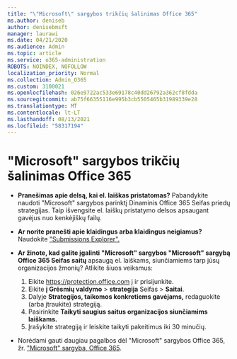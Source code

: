 ```yaml
---
title: "\"Microsoft\" sargybos trikčių šalinimas Office 365"
ms.author: deniseb
author: denisebmsft
manager: laurawi
ms.date: 04/21/2020
ms.audience: Admin
ms.topic: article
ms.service: o365-administration
ROBOTS: NOINDEX, NOFOLLOW
localization_priority: Normal
ms.collection: Admin_O365
ms.custom: 3100021
ms.openlocfilehash: 026e9722ac533e69178c40dd26792a362cf8fdda
ms.sourcegitcommit: ab75f66355116e995b3cb5505465b31989339e28
ms.translationtype: MT
ms.contentlocale: lt-LT
ms.lasthandoff: 08/13/2021
ms.locfileid: "58317194"
---
```

# <a name="troubleshoot-issues-with-microsoft-defender-for-office-365"></a>"Microsoft" sargybos trikčių šalinimas Office 365

- **Pranešimas apie delsą, kai el. laiškas pristatomas?** Pabandykite naudoti "Microsoft" sargybos parinktį Dinaminis Office 365 Seifas priedų strategijas. Taip išvengsite el. laiškų pristatymo delsos apsaugant gavėjus nuo kenkėjiškų failų.
- **Ar norite pranešti apie klaidingus arba klaidingus neigiamus?** Naudokite ["Submissions Explorer".](https://protection.office.com/reportsubmission)
- **Ar žinote, kad galite įgalinti "Microsoft" sargybos "Microsoft" sargybą Office 365 Seifas saitų** apsaugą el. laiškams, siunčiamiems tarp jūsų organizacijos žmonių? Atlikite šiuos veiksmus:
    1. Eikite https://protection.office.com į ir prisijunkite.
    2. Eikite **į Grėsmių valdymo**  >  **strategija** Seifas  >  **Saitai**.
    3. Dalyje **Strategijos, taikomos konkretiems gavėjams,** redaguokite (arba įtraukite) strategiją.
    4. Pasirinkite **Taikyti saugius saitus organizacijos siunčiamims laiškams.**
    5. Įrašykite strategiją ir leiskite taikyti pakeitimus iki 30 minučių.

- Norėdami gauti daugiau pagalbos dėl "Microsoft" sargybos Office 365, žr. ["Microsoft" sargyba, Office 365](https://docs.microsoft.com/microsoft-365/security/office-365-security/office-365-atp).